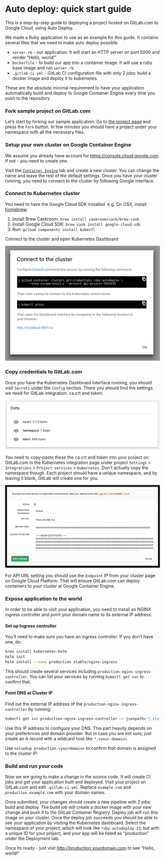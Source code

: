 # Auto deploy: quick start guide

This is a step-by-step guide to deploying a project hosted on GitLab.com to Google Cloud, using Auto Deploy.

We made a Ruby application to use as an example for this guide. It contains several files that we need to make auto deploy possible.

* `server.rb` - our application. It will start an HTTP server on port 5000 and render “Hello, world!”
* `Dockerfile` - to build our app into a container image. It will use a ruby base image and run `server.rb`
* `.gitlab-ci.yml` - GitLab CI configuration file with only 2 jobs: build a docker image and deploy it to kubernetes

These are the absolute minimal requirement to have your application automatically build and deploy to Google Container Engine every time you push to the repository.

### Fork sample project on GitLab.com

Let’s start by forking our sample application. Go to [the project page](https://gitlab.com/gitlab-examples/ruby-autodeploy) and press the `Fork` button. In few minutes you should have a project under your namespace with all the necessary files.

### Setup your own cluster on Google Container Engine

We assume you already have account for https://console.cloud.google.com. If not - you need to create one.

Visit the [`Container Engine`](https://console.cloud.google.com/kubernetes/list) tab and create a new cluster. You can change the name and leave the rest of the default settings. Once you have your cluster running, you need to connect to the cluster by following Google interface.

### Connect to Kubernetes cluster

You need to have the Google Cloud SDK installed. e.g.
On OSX, install [homebrew](https://brew.sh):

1. Install Brew Caskroom: `brew install caskroom/cask/brew-cask`
2. Install Google Cloud SDK: `brew cask install google-cloud-sdk`
3. Run: `gcloud components install kubectl`

Connect to the cluster and open Kubernetes Dashboard

![connect to cluster](img/guide_connect_cluster.png)

### Copy credentials to GitLab.com

Once you have the Kubernetes Dashboard interface running, you should visit `Secrets` under the  `Config` section. There you should find the settings we need for GitLab integration: ca.crt and token.

![connect to cluster](img/guide_secret.png)

You need to copy-paste these the ca.crt and token into your project on GitLab.com in the Kubernetes integration page under project `Settings` > `Integrations` > `Project services` > `Kubernetes`. Don't actually copy the namespace though. Each project should have a unique namespace, and by leaving it blank, GitLab will create one for you.

![connect to cluster](img/guide_integration.png)

For API URL setting you should use the `Endpoint` IP from your cluster page on Google Cloud Platform. That will ensure GitLab.com can deploy containers to your cluster at Google Container Engine.

### Expose application to the world

In order to be able to visit your application, you need to install an NGINX ingress controller and point your domain name to its external IP address.

#### Set up Ingress controller

You’ll need to make sure you have an ingress controller. If you don’t have one, do:

```sh
brew install kubernetes-helm
helm init
helm install --name production stable/nginx-ingress
```

This should create several services including `production-nginx-ingress-controller`. You can list your services by running `kubectl get svc` to confirm that.

#### Point DNS at Cluster IP

Find out the external IP address of the `production-nginx-ingress-controller` by running:

```sh
kubectl get svc production-nginx-ingress-controller -o jsonpath='{.status.loadBalancer.ingress[0].ip}'
```

Use this IP address to configure your DNS. This part heavily depends on your preferences and domain provider. But in case you are not sure, just create an A record with a wildcard host like `*.<your-domain>`.

Use `nslookup production.<yourdomain>` to confirm that domain is assigned to the cluster IP.

### Build and run your code

Now we are going to make a change in the source code. It will create CI jobs and get your application built and deployed. Visit your project on GitLab.com and edit `.gitlab-ci.yml`. Replace `example.com` and `production.example.com` with your domain names.

Once submitted, your changes should create a new pipeline with 2 jobs: build and deploy. The build job will create a docker image with your new change and push it to the GitLab Container Registry. Deploy job will run this image on your cluster. Once the deploy job succeeds you should be able to see your application by visiting the Kubernetes dashboard. Select the namespace of your project, which will look like `ruby-autodeploy-23`, but with a unique ID for your project, and your app will be listed as “production” under the Deployment tab.

Once its ready - just visit http://production.yourdomain.com to see “Hello, world!”
